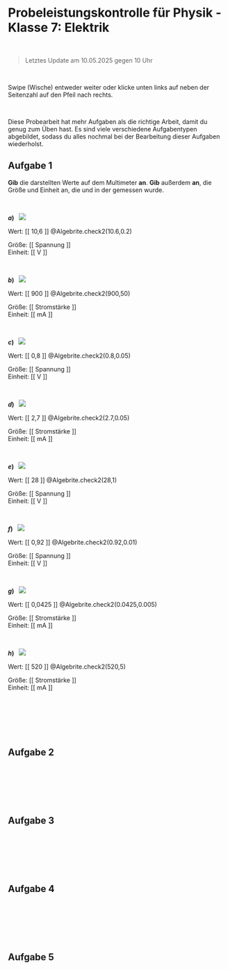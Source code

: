<!--
version:  0.0.1

language: de

@style
input {
    text-align: center;
}

.flex-container {
    display: flex;
    flex-wrap: wrap;
    align-items: stretch;
    gap: 20px;
}

.flex-child {
    flex: 1;
    min-width: 350px;
    margin-right: 20px;
}

@media (max-width: 400px) {
    .flex-child {
        flex: 100%;
        margin-right: 0;
    }
}
@end

formula: \carry   \textcolor{red}{\scriptsize #1}
formula: \digit   \rlap{\carry{#1}}\phantom{#2}#2
formula: \permil  \text{‰}

import: https://raw.githubusercontent.com/liaTemplates/algebrite/master/README.md
import: https://raw.githubusercontent.com/LiaTemplates/Tikz-Jax/main/README.md
import: https://raw.githubusercontent.com/LiaTemplates/mermaid_template/0.1.4/README.md

script: https://cdn.jsdelivr.net/gh/LiaTemplates/Tikz-Jax@main/dist/index.js

-->

# Probeleistungskontrolle für Physik - Klasse 7: Elektrik


<br>

> Letztes Update am 10.05.2025 gegen 10 Uhr

<br>

Swipe (Wische) entweder weiter oder klicke unten links auf neben der Seitenzahl auf den Pfeil nach rechts.

<br>

Diese Probearbeit hat mehr Aufgaben als die richtige Arbeit, damit du genug zum Üben hast. Es sind viele verschiedene Aufgabentypen abgebildet, sodass du alles nochmal bei der Bearbeitung dieser Aufgaben wiederholst.

## Aufgabe 1

**Gib** die darstellten Werte auf dem Multimeter **an**. **Gib** außerdem **an**, die Größe und Einheit an, die und in der gemessen wurde.

<br>

__$a)\;\;$__
![](https://www.bildung-bedeutet-freiheit.de/LiaDateien/Physik/MesswerteAufgabe1.png)

<!-- data-solution-button="3" -->
Wert: [[  10,6  ]] 
@Algebrite.check2(10.6,0.2)

Größe: [[  Spannung     ]] \
Einheit: [[     V         ]]

<br>

__$b)\;\;$__
![](https://www.bildung-bedeutet-freiheit.de/LiaDateien/Physik/MesswerteAufgabe2.png)

<!-- data-solution-button="3" -->
Wert: [[  900  ]] 
@Algebrite.check2(900,50)

Größe: [[  Stromstärke  ]] \
Einheit: [[     mA        ]]


<br>

__$c)\;\;$__
![](https://www.bildung-bedeutet-freiheit.de/LiaDateien/Physik/MesswerteAufgabe3.png)

<!-- data-solution-button="3" -->
Wert: [[   0,8  ]] 
@Algebrite.check2(0.8,0.05)

Größe: [[  Spannung     ]] \
Einheit: [[     V         ]]



<br>

__$d)\;\;$__
![](https://www.bildung-bedeutet-freiheit.de/LiaDateien/Physik/MesswerteAufgabe4.png)


<!-- data-solution-button="3" -->
Wert: [[  2,7  ]] 
@Algebrite.check2(2.7,0.05)

Größe: [[  Stromstärke  ]] \
Einheit: [[     mA        ]]



<br>

__$e)\;\;$__
![](https://www.bildung-bedeutet-freiheit.de/LiaDateien/Physik/MesswerteAufgabe5.png)


<!-- data-solution-button="3" -->
Wert: [[   28   ]] 
@Algebrite.check2(28,1)

Größe: [[  Spannung     ]] \
Einheit: [[     V         ]]


<br>

__$f)\;\;$__
![](https://www.bildung-bedeutet-freiheit.de/LiaDateien/Physik/MesswerteAufgabe6.png)


<!-- data-solution-button="3" -->
Wert: [[   0,92   ]] 
@Algebrite.check2(0.92,0.01)

Größe: [[  Spannung     ]] \
Einheit: [[     V         ]]



<br>

__$g)\;\;$__
![](https://www.bildung-bedeutet-freiheit.de/LiaDateien/Physik/MesswerteAufgabe7.png)


<!-- data-solution-button="3" -->
Wert: [[  0,0425 ]] 
@Algebrite.check2(0.0425,0.005)

Größe: [[  Stromstärke  ]] \
Einheit: [[     mA        ]]



<br>

__$h)\;\;$__
![](https://www.bildung-bedeutet-freiheit.de/LiaDateien/Physik/MesswerteAufgabe8.png)


<!-- data-solution-button="3" -->
Wert: [[  520  ]] 
@Algebrite.check2(520,5)

Größe: [[  Stromstärke  ]] \
Einheit: [[     mA        ]]


<br>

<br>
<br>
<br>
<br>


## Aufgabe 2




<br>

<br>
<br>
<br>
<br>


## Aufgabe 3




<br>

<br>
<br>
<br>
<br>


## Aufgabe 4




<br>

<br>
<br>
<br>
<br>


## Aufgabe 5




<br>

<br>
<br>
<br>
<br>
